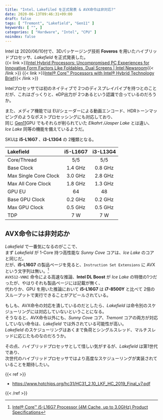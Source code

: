 ```yaml
---
title: "Intel、Lakefiled を正式発表 & AVX命令は非対応?"
date: 2020-06-13T09:46:31+09:00
draft: false
tags: [ "Tremont", "Lakefield", "Gen11" ]
keywords: [ "", ]
categories: [ "Hardware", "Intel", "CPU" ]
noindex: false
---
```


Intel は 2020/06/10付で、3Dパッケージング技術 **Foveros** を用いたハイブリッドプロセッサ、*Lakefield* を正式発表した。  
{{< link >}}[Intel Hybrid Processors: Uncompromised PC Experiences for Innovative Form Factors Like Foldables, Dual Screens | Intel Newsroom](https://newsroom.intel.com/news/intel-hybrid-processors-uncompromised-pc-experiences-innovative-form-factors-foldables-dual-screens/){{< /link >}}
{{< link >}}[Intel® Core™ Processors with Intel® Hybrid Technology Brief](https://www.intel.com/content/www/us/en/products/docs/processors/core/core-processors-with-hybrid-technology-brief.html){{< /link >}}

Intelプロセッサでは初のネイティブで 2つのディスプレイパイプを持つとのことだが、これはざっくりと、eDP出力が 2つあるという認識で合っているのだろうか。  

また、メディア機能では EU/シェーダーによる動画エンコード、HDRトーンマッピングのようなポストプロセッシングにも対応しており、  
同じ [Gen11](/tags/gen11)GPU でもそれらが削られていた *Elkahrt /Jasper Lake* とは違い、*Ice Lake* 同等の機能を備えているようだ。  

SKUは **i5-L16G7** 、**i3-L13G4** の 2種類となる。  

| Lakefield | i5-L16G7 | i3-L13G4 |
| :-- | :---: | :---: |
| Core/Thread | 5/5 | 5/5 |
| Base Clock | 1.4 GHz | 0.8 GHz |
| Max Single Core Clock | 3.0 GHz | 2.8 GHz |
| Max All Core Clock | 1.8 GHz | 1.3 GHz |
| GPU EU | 64 | 48 |
| Base GPU Clock | 0.2 GHz | 0.2 GHz |
| Max GPU Clock | 0.5 GHz | 0.5 GHz |
| TDP | 7 W | 7 W |

## AVX命令には非対応か
*Lakefield* で一番気になるのがここで、  
まず *Lakefield* が 1-Core 持つ高性能な *Sunny Cove* コアは、*Ice Lake* のコアと同じだ。  
だが、**i5-L16G7** の製品ページを見ると、`Instruction Set Extensions` に AVX という文字列は無い。[^1]  
`AVX512-VNNI` 命令による高速な推論、**Intel DL Boost** が *Ice Lake* の特徴の1つだったが、やはりそれも製品ページには記載が無く、  
代わりか、GPU を用いた推論において **i5-L16G7** は **i7-8500Y** と比べて 2倍のスループットで実行できることがアピールされている。  

[^1]: [Intel® Core™ i5-L16G7 Processor (4M Cache, up to 3.0GHz) Product Specifications](https://ark.intel.com/content/www/us/en/ark/products/202777/intel-core-i5-l16g7-processor-4m-cache-up-to-3-0ghz.html#tab-blade-1-0-7)

もしも、AVX命令の対応を潰しているのだとしたら、*Lakefield* は命令別のスケジューリングには対応していないということになる。  
そうなると、AVX命令以外にも、*Sunny Cove* コア、*Tremont* コアの両方が対応していない命令は、*Lakefield* では外されている可能性が高い。  
*Lakefield* のスケジューリングはあくまで負荷とシングルスレッド、マルチスレッドに応じたものなのだろうか。  

その点、ハイブリッドプロセッサとして惜しい気がするが、*Lakefield* は第1世代であり、  
次世代のハイブリッドプロセッサではより高度なスケジューリングが実装されていることを期待したい。  

{{< ref >}}

 * <https://www.hotchips.org/hc31/HC31_2.10_LKF_HC_2019_Final_v7.pdf>

{{< /ref >}}
